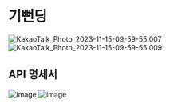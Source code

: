 # 기뻔딩
![KakaoTalk_Photo_2023-11-15-09-59-55 007](https://github.com/Team-Giffunding/BackEnd/assets/118061713/4eeaf8fd-27e6-4252-8de5-0964da372b70)
![KakaoTalk_Photo_2023-11-15-09-59-55 009](https://github.com/Team-Giffunding/BackEnd/assets/118061713/c1fa531c-bf1a-4d71-83b2-0c4af27b503d)

## API 명세서
![image](https://github.com/Team-Giffunding/BackEnd/assets/118061713/55155b04-8ef3-4c56-b63a-f94fc2603c65)
![image](https://github.com/Team-Giffunding/BackEnd/assets/118061713/05fe425c-4514-452b-9b85-4a9886389c9b)

